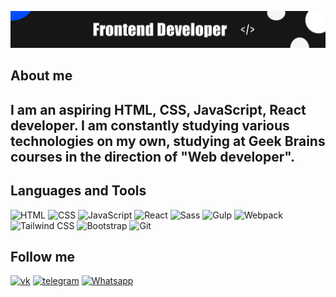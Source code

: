 [![Header](https://github.com/WitherWeb/WitherWeb/blob/main/assets/фон%20для%20github.jpg)](https://github.com/WitherWeb)

## About me
## I am an aspiring HTML, CSS, JavaScript, React developer. I am constantly studying various technologies on my own, studying at Geek Brains courses in the direction of "Web developer".

## Languages and Tools

![HTML](https://img.shields.io/badge/-HTML-2f353b?style=for-the-badge&logo=HTML5) ![CSS](https://img.shields.io/badge/-CSS-2f353b?style=for-the-badge&logo=css3) ![JavaScript](https://img.shields.io/badge/-JavaScript-2f353b?style=for-the-badge&logo=javascript) ![React](https://img.shields.io/badge/-React-2f353b?style=for-the-badge&logo=react) ![Sass](https://img.shields.io/badge/-Sass-2f353b?style=for-the-badge&logo=sass) ![Gulp](https://img.shields.io/badge/-Gulp-2f353b?style=for-the-badge&logo=Gulp) ![Webpack](https://img.shields.io/badge/-Webpack-2f353b?style=for-the-badge&logo=Webpack) ![Tailwind CSS](https://img.shields.io/badge/-TailwindCSS-2f353b?style=for-the-badge&logo=TailwindCSS) ![Bootstrap](https://img.shields.io/badge/-Bootstrap-2f353b?style=for-the-badge&logo=Bootstrap) ![Git](https://img.shields.io/badge/-Git-2f353b?style=for-the-badge&logo=Git)



## Follow me

[![vk](https://img.shields.io/badge/-Vkontakte-2f353b?style=for-the-badge&logo=vk)](https://vk.com/id146101570) [![telegram](https://img.shields.io/badge/-telegram-2f353b?style=for-the-badge&logo=telegram)](https://t.me/whitherweb) [![Whatsapp](https://img.shields.io/badge/Whatsapp-89608695625-2f353b?style=for-the-badge&logo=Whatsapp)](https://vk.com/id146101570)